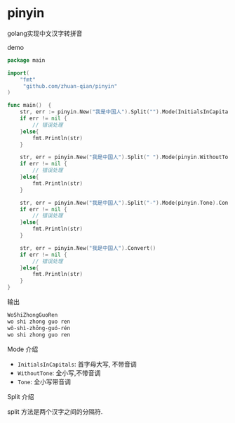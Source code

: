 # pinyin

golang实现中文汉字转拼音

demo

```go
package main

import(
	"fmt"
	 "github.com/zhuan-qian/pinyin"
)

func main()  {
    str, err := pinyin.New("我是中国人").Split("").Mode(InitialsInCapitals).Convert()
	if err != nil {
		// 错误处理
	}else{
		fmt.Println(str)
	}

	str, err = pinyin.New("我是中国人").Split(" ").Mode(pinyin.WithoutTone).Convert()
	if err != nil {
		// 错误处理
    }else{
    	fmt.Println(str)
    }

	str, err = pinyin.New("我是中国人").Split("-").Mode(pinyin.Tone).Convert()
	if err != nil {
		// 错误处理
    }else{
    	fmt.Println(str)
    }

	str, err = pinyin.New("我是中国人").Convert()
	if err != nil {
		// 错误处理
    }else{
    	fmt.Println(str)
    }	
}
```

输出

```bash
WoShiZhongGuoRen
wo shi zhong guo ren
wǒ-shì-zhōng-guó-rén
wo shi zhong guo ren
```

Mode 介绍

* `InitialsInCapitals`: 首字母大写, 不带音调
* `WithoutTone`: 全小写,不带音调
* `Tone`: 全小写带音调

Split 介绍

split 方法是两个汉字之间的分隔符.
